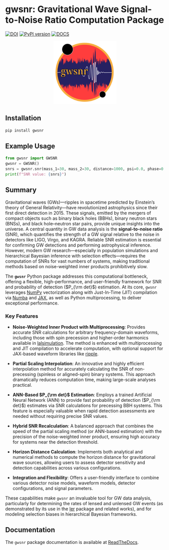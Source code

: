 # gwsnr: Gravitational Wave Signal-to-Noise Ratio Computation Package
[![DOI](https://zenodo.org/badge/626733473.svg)]() [![PyPI version](https://badge.fury.io/py/ler.svg)](https://badge.fury.io/py/gwsnr) [![DOCS](https://readthedocs.org/projects/gwsnr/badge/?version=latest)](https://gwsnr.readthedocs.io/en/latest/)

<p align="center">
  <img src="docs/_static/logo.svg" alt="Your Logo" width="200" height="200">
</p>

## Installation

```bash
pip install gwsnr
```

## Example Usage

```python
from gwsnr import GWSNR
gwsnr = GWSNR()
snrs = gwsnr.snr(mass_1=30, mass_2=30, distance=1000, psi=0.0, phase=0.0, geocent_time=1246527224.169434, ra=0.0, dec=0.0)
print(f"SNR value: {snrs}")
```

## Summary

Gravitational waves (GWs)—ripples in spacetime predicted by Einstein’s theory of General Relativity—have revolutionized astrophysics since their first direct detection in 2015. These signals, emitted by the mergers of compact objects such as binary black holes (BBHs), binary neutron stars (BNSs), and black hole–neutron star pairs, provide unique insights into the universe. A central quantity in GW data analysis is the **signal-to-noise ratio** (SNR), which quantifies the strength of a GW signal relative to the noise in detectors like LIGO, Virgo, and KAGRA. Reliable SNR estimation is essential for confirming GW detections and performing astrophysical inference. However, modern GW research—especially in population simulations and hierarchical Bayesian inference with selection effects—requires the computation of SNRs for vast numbers of systems, making traditional methods based on noise-weighted inner products prohibitively slow.

The **`gwsnr`** Python package addresses this computational bottleneck, offering a flexible, high-performance, and user-friendly framework for SNR and probability of detection ($P_{\rm det}$) estimation. At its core, `gwsnr` leverages [NumPy](https://numpy.org/) vectorization along with Just-In-Time (JIT) compilation via [Numba](https://numba.pydata.org/) and [JAX](https://github.com/google/jax), as well as Python multiprocessing, to deliver exceptional performance.

### Key Features

- **Noise-Weighted Inner Product with Multiprocessing**: Provides accurate SNR calculations for arbitrary frequency-domain waveforms, including those with spin precession and higher-order harmonics available in [lalsimulation](https://lscsoft.docs.ligo.org/lalsuite/lalsimulation/modules.html). The method is enhanced with multiprocessing and JIT compilation to accelerate computation, with optional support for JAX-based waveform libraries like [ripple](https://github.com/tedwards2412/ripple).

- **Partial Scaling Interpolation**: An innovative and highly efficient interpolation method for accurately calculating the SNR of non-precessing (spinless or aligned-spin) binary systems. This approach dramatically reduces computation time, making large-scale analyses practical.

- **ANN-Based $P_{\rm det}$ Estimation**: Employs a trained Artificial Neural Network (ANN) to provide fast probability of detection ($P_{\rm det}$) estimates via SNR calculations for precessing BBH systems. This feature is especially valuable when rapid detection assessments are needed without requiring precise SNR values.

- **Hybrid SNR Recalculation**: A balanced approach that combines the speed of the partial scaling method (or ANN-based estimation) with the precision of the noise-weighted inner product, ensuring high accuracy for systems near the detection threshold.

- **Horizon Distance Calculation**: Implements both analytical and numerical methods to compute the horizon distance for gravitational wave sources, allowing users to assess detector sensitivity and detection capabilities across various configurations.

- **Integration and Flexibility**: Offers a user-friendly interface to combine various detector noise models, waveform models, detector configurations, and signal parameters.

These capabilities make `gwsnr` an invaluable tool for GW data analysis, particularly for determining the rates of lensed and unlensed GW events (as demonstrated by its use in the [ler](https://ler.readthedocs.io/en/latest/) package and related works), and for modeling selection biases in hierarchical Bayesian frameworks.

## Documentation

The `gwsnr` package documentation is available at [ReadTheDocs](https://gwsnr.readthedocs.io/en/latest/).


